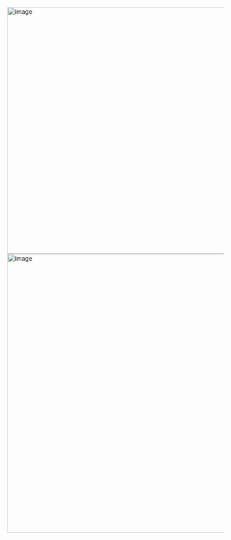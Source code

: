 <img width="1280" height="574" alt="image" src="https://github.com/user-attachments/assets/7bd37011-cb24-4332-82c9-612b0bcdb2a3" />
<img width="1280" height="649" alt="image" src="https://github.com/user-attachments/assets/a258c703-06ae-40f0-b8e6-83aff7b6a495" />
